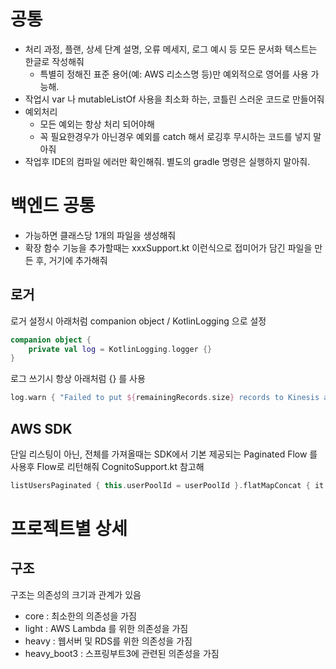# 공통
- 처리 과정, 플랜, 상세 단계 설명, 오류 메세지, 로그 예시 등 모든 문서화 텍스트는 한글로 작성해줘
    - 특별히 정해진 표준 용어(예: AWS 리소스명 등)만 예외적으로 영어를 사용 가능해.
- 작업시 var 나 mutableListOf 사용을 최소화 하는, 코틀린 스러운 코드로 만들어줘
- 예외처리
    - 모든 예외는 항상 처리 되어야해
    - 꼭 필요한경우가 아닌경우 예외를 catch 해서 로깅후 무시하는 코드를 넣지 말아줘
- 작업후 IDE의 컴파일 에러만 확인해줘. 별도의 gradle 명령은 실행하지 말아줘.


# 백엔드 공통
- 가능하면 클래스당 1개의 파일을 생성해줘
- 확장 함수 기능을 추가할때는 xxxSupport.kt 이런식으로 접미어가 담긴 파일을 만든 후, 거기에 추가해줘

## 로거

로거 설정시 아래처럼 companion object /  KotlinLogging 으로 설정
```kotlin
companion object {
    private val log = KotlinLogging.logger {}
}
```

로그 쓰기시 항상 아래처럼 {} 를 사용

```kotlin
log.warn { "Failed to put ${remainingRecords.size} records to Kinesis after $maxRetries retries." }
```

## AWS SDK
단일 리스팅이 아닌, 전체를 가져올때는 SDK에서 기본 제공되는 Paginated Flow 를 사용후 Flow로 리턴해줘
CognitoSupport.kt 참고해
```kotlin
listUsersPaginated { this.userPoolId = userPoolId }.flatMapConcat { it.users!!.asFlow() }
```

# 프로젝트별 상세

## 구조
구조는 의존성의 크기과 관계가 있음
- core : 최소한의 의존성을 가짐
- light : AWS Lambda 를 위한 의존성을 가짐
- heavy : 웹서버 및 RDS를 위한 의존성을 가짐
- heavy_boot3 : 스프링부트3에 관련된 의존성을 가짐
